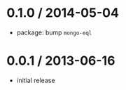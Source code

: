 
0.1.0 / 2014-05-04
==================

 * package: bump `mongo-eql`

0.0.1 / 2013-06-16
==================

  * initial release
